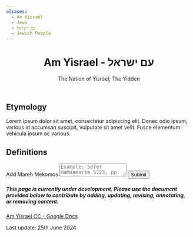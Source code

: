 ```yaml
---
aliases:
  - Am Yisrael
  - Jews
  - עם ישראל
  - Jewish People
---
```

<div class="card">
<header>
	<h1>Am Yisrael - עם ישראל</h1>
	<p class="subtitle"> The Nation of Yisroel; The Yidden</p>
</header>
	<section>
	</section>
</div>

## Etymology

Lorem ipsum dolor sit amet, consectetur adipiscing elit. Donec odio ipsum, various id accumsan suscipit, vulputate sit amet velit. Fusce elementum vehicula ipsum ac various.

## Definitions

<div class="rectangle">
  <form action="https://submit-form.com/PyS1Ogeqs">
	<input type="hidden" name="page-id" value="Am Yisrael">
	<label for="message">Add Mareh Mekomos</label>
	<textarea
	  id="message"
	  name="message"
	  placeholder="Example: Sefer HaMaamarim 5723, pp. 111 ff."
	  required
	></textarea>
	<button type="submit">Submit</button>
  </form>
</div>

<div class="rectangle">
  <h5>This page is currently under development. Please use the document provided below to contribute by adding, updating, revising, annotating, or removing content.</h5>
  <p>
	<a href="https://docs.google.com/document/d/1ixhqqG9xPLi_mIByLt__A8O0ZcYwf92UNf-mQTEeIPo/edit?usp=sharing">Am Yisrael CC - Google Docs</a>
  </p>
</div>

<p class="subtitle">
Last update: 25th June 2024
</p>